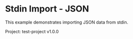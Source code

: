# Stdin Import - JSON

This example demonstrates importing JSON data from stdin.

Project: test-project v1.0.0